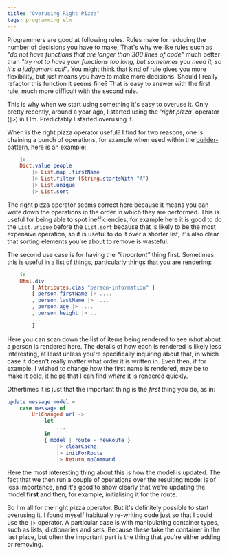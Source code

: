 ```yaml
---
title: "Overusing Right Pizza"
tags: programming elm
---
```


Programmers are good at following rules. Rules make for reducing the number of decisions you have to make. That's why we like rules such as *"do not have functions that are longer than 300 lines of code"* much better than *"try not to have your functions too long, but sometimes you need it, so it's a judgement call"*. You might think that kind of rule gives you more flexibility, but just means you have to make more decisions. Should I really refactor this function it seems fine? That is easy to answer with the first rule, much more difficult with the second rule.

This is why when we start using something it's easy to overuse it. Only pretty recently, around a year ago, I started using the *'right pizza'* operator (`|>`) in Elm. Predictably I started overusing it.

When is the right pizza operator useful? I find for two reasons, one is chaining a bunch of operations, for example when used within the [builder-pattern](/posts/2021-01-02-builder-pattern), here is an example:

```elm
    in
    Dict.value people
        |> List.map .firstName
        |> List.filter (String.startsWith "A")
        |> List.unique
        |> List.sort
```

The right pizza operator seems correct here because it means you can write down the operations in the order in which they are performed. This is useful for being able to spot inefficiencies, for example here it is good to do the `List.unique` before the `List.sort` because that is likely to be the most expensive operation, so it is useful to do it over a shorter list, it's also clear that sorting elements you're about to remove is wasteful.

The second use case is for having the *"important"* thing first. Sometimes this is useful in a list of things, particularly things that you are rendering:

```elm
    in
    Html.div
        [ Attributes.clas "person-information" ]
        [ person.firstName |> ....
        , person.lastName |> ....
        , person.age |> ....
        , person.height |> ...
        ...
        ]
```

Here you can scan down the list of items being rendered to see *what* about a person is rendered here. The details of how each is rendered is likely less interesting, at least unless you're specifically inquiring about that, in which case it doesn't really matter what order it is written in. Even then, if for example, I wished to change how the first name is rendered, may be to make it bold, it helps that I can find *where* it is rendered quickly.

Othertimes it is just that the important thing is the *first* thing you do, as in:

```elm
update message model = 
    case message of
        UrlChanged url ->
            let
                ...
            in
            { model | route = newRoute }
                |> clearCache 
                |> initForRoute
                |> Return.noCommand
```

Here the most interesting thing about this is how the model is updated. The fact that we then run a couple of operations over the resulting model is of less importance, and it's good to show clearly that we're updating the model **first** and then, for example, initialising it for the route.

So I'm all for the right pizza operator. But it's definitely possible to start overusing it. I found myself habitually re-writing code just so that I could use the `|>` operator. A particular case is with manipulating container types, such as lists, dictionaries and sets. Because these take the container in the last place, but often the important part is the thing that you're either adding or removing.


